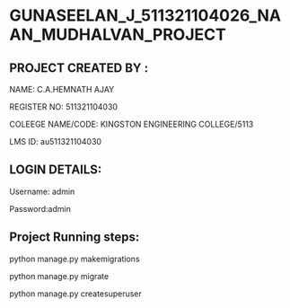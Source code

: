 # GUNASEELAN_J_511321104026_NAAN_MUDHALVAN_PROJECT


## PROJECT CREATED BY : 

   NAME: C.A.HEMNATH AJAY

   
   REGISTER NO: 511321104030

   
   COLEEGE NAME/CODE: KINGSTON ENGINEERING COLLEGE/5113

   
   LMS ID: au511321104030



## LOGIN DETAILS:


   Username: admin


   Password:admin




## Project Running steps:

python manage.py makemigrations

python manage.py migrate

python manage.py createsuperuser
